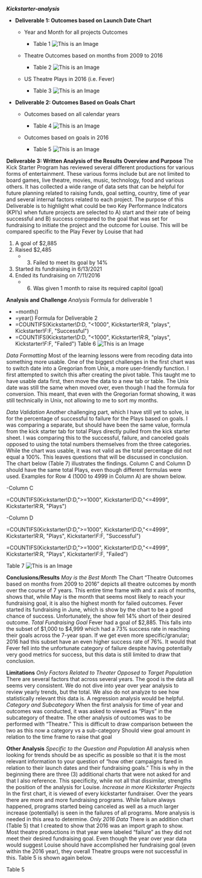 ***Kickstarter-analysis***
- **Deliverable 1: Outcomes based on Launch Date Chart**
    - Year and Month for all projects Outcomes
      - Table 1
 ![This is an Image](https://drive.google.com/file/d/1LB-tu614VghtsqcTFG6CVh9UzthmPvaa/view?usp=sharing)












     - Theatre Outcomes based on months from 2009 to 2016
       - Table 2
 ![This is an Image](https://drive.google.com/file/d/1KnheDR1VaWD8SjgTQ7uE_g41_bODSzYG/view?usp=sharing)











    - US Theatre Plays in 2016 (i.e. Fever) 
      - Table 3
 ![This is an Image](https://drive.google.com/file/d/1i9fAOB3c3tryJPx5rt8TD3IttFn_ba5p/view?usp=sharing)











- **Deliverable 2: Outcomes Based on Goals Chart**  
    - Outcomes based on all calendar years
      - Table 4
 ![This is an Image](https://drive.google.com/file/d/16wxf2SjaEBadlaJtcFzHn6LL6Wxgk4aI/view?usp=sharing)










    - Outcomes based on goals in 2016
      - Table 5
 ![This is an Image](https://drive.google.com/file/d/16U9Ea99lMZrWerZrbItHSnhcRHkKivpB/view?usp=sharing)


**Deliverable 3: Written Analysis of the Results**
**Overview and Purpose**
The Kick Starter Program has reviewed several different productions for various forms of entertainment.  These various forms include but are not limited to board games, live theatre, movies, music, technology, food and various others. It has collected a wide range of data sets that can be helpful for future planning related to raising funds, goal setting, country, time of year and several internal factors related to each project.
The purpose of this Deliverable is to highlight what could be two Key Performance Indicators (KPI’s) when future projects are selected to A) start and their rate of being successful and B) success compared to the goal that was set for fundraising to initiate the project and the outcome for Louise.
This will be compared specific to the Play Fever by Louise that had 

1. 	A goal of $2,885 
2.	Raised $2,485 
    - 3.	Failed to meet its goal by 14%
4.	Started its fundraising in 6/13/2021
5.	Ended its fundraising on 7/11/2016
    - 6.	Was given 1 month to raise its required capitol (goal)

**Analysis and Challenge**
*Analysis*
Formula for deliverable 1
- =month()
- =year()
Formula for Deliverable 2
- =COUNTIFS(Kickstarter!$D:$D, "<1000", Kickstarter!$R:$R, "plays", Kickstarter!$F:$F, "Successful")
- =COUNTIFS(Kickstarter!$D:$D, "<1000", Kickstarter!$R:$R, "plays", Kickstarter!$F:$F, "Failed")
Table 6
![This is an Image](https://drive.google.com/file/d/1FCnYhVb3alrD-iARW6vUlhjgNerhXioV/view?usp=sharing)

*Data Formatting*
Most of the learning lessons were from recoding data into something more usable.  One of the biggest challenges in the first chart was to switch date into a Gregorian from Unix, a more user-friendly function.  I first attempted to switch this after creating the pivot table.  This taught me to have usable data first, then move the data to a new tab or table.  The Unix date was still the same when moved over, even though I had the formula for conversion. This meant, that even with the Gregorian format showing, it was still technically in Unix, not allowing to me to sort my months.

*Data Validation*
Another challenging part, which I have still yet to solve, is for the percentage of successful to failure for the Plays based on goals.  I was comparing a separate, but should have been the same value, formula from the kick starter tab for total Plays directly pulled from the kick starter sheet.  I was comparing this to the successful, failure, and canceled goals opposed to using the total numbers themselves from the three categories.  While the chart was usable, it was not valid as the total percentage did not equal a 100%.  This leaves questions that will be discussed in conclusion. The chart below (Table 7) illustrates the findings. Column C and Column D should have the same total Plays, even though different formulas were used. Examples for Row 4 (1000 to 4999 in Column A) are shown below.

-Column C

=COUNTIFS(Kickstarter!$D:$D,">=1000", Kickstarter!$D:$D,"<=4999", Kickstarter!$R:$R, "Plays")

-Column D

=COUNTIFS(Kickstarter!$D:$D,">=1000", Kickstarter!$D:$D,"<=4999", Kickstarter!$R:$R, "Plays", Kickstarter!$F:$F, "Successful")

=COUNTIFS(Kickstarter!$D:$D,">=1000", Kickstarter!$D:$D,"<=4999", Kickstarter!$R:$R, "Plays", Kickstarter!$F:$F, "Failed")

Table 7
 ![This is an Image](https://drive.google.com/file/d/1GEmNq7pCV7JOfR6e03QDQf37fWrN3RYR/view?usp=sharing)

**Conclusions/Results**
	*May is the Best Month*
The Chart “Theatre Outcomes based on months from 2009 to 2016” depicts all theatre outcomes by month over the course of 7 years. This entire time frame with and x axis of months, shows that, while May is the month that seems most likely to reach your fundraising goal, it is also the highest month for failed outcomes. Fever started its fundraising in June, which is show by the chart to be a good chance of success.  Unfortunately, the show fell 14% short of their desired outcome.
	*Total Fundraising Goal*
Fever had a goal of $2,885.  This falls into the subset of $1,000 to $4,999 which had a 73% success rate in reaching their goals across the 7-year span.  If we get even more specific/granular; 2016 had this subset have an even higher success rate of 76%. It would that Fever fell into the unfortunate category of failure despite having potentially very good metrics for success, but this data is still limited to draw that conclusion.

**Limitations**
*Only Factors Related to Theater Opposed to Target Population*
There are several factors that across several years.   The good is the data all seems very consistent.  We do not dive into year over year analysis to review yearly trends, but the total.  We also do not analyze to see how statistically relevant this data is.  A regression analysis would be helpful.
*Category and Subcategory*
When the first analysis for time of year and outcomes was conducted, it was asked to viewed as “Plays” in the subcategory of theatre.  The other analysis of outcomes was to be performed with “Theatre.”  This is difficult to draw comparison between the two as this now a category vs a sub-category
Should view goal amount in relation to the time frame to raise that goal

**Other Analysis**
*Specific to the Question and Population*
All analysis when looking for trends should be as specific as possible so that it is the most relevant information to your question of “how other campaigns fared in relation to their launch dates and their fundraising goals.” This is why in the beginning there are three (3) additional charts that were not asked for and that I also reference. This specificity, while not all that dissimilar, strengths the position of the analysis for Louise.
*Increase in more Kickstarter Projects*
In the first chart, it is viewed of every kickstarter fundraiser.  Over the years there are more and more fundraising programs. While failure always happened, programs started being canceled as well as a much larger increase (potentially) is seen in the failures of all programs.  More analysis is needed in this area to determine.
*Only 2016 Data*
There is an addition chart (Table 5) that I created to show that 2016 was an import graph to show. Most theatre productions in that year were labeled “failure” as they did not meet their desired fundraising goal.  Even though the year over year data would suggest Louise should have accomplished her fundraising goal (even within the 2016 year), they overall Theatre groups were not successful in this.  Table 5 is shown again below.

Table 5
![]()
